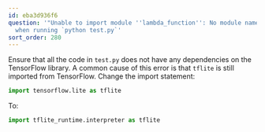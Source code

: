 ```yaml
---
id: eba3d936f6
question: '"Unable to import module ''lambda_function'': No module named ''tensorflow''"
  when running `python test.py`'
sort_order: 280
---
```


Ensure that all the code in `test.py` does not have any dependencies on the TensorFlow library. A common cause of this error is that `tflite` is still imported from TensorFlow. Change the import statement:

```python
import tensorflow.lite as tflite
```

To:

```python
import tflite_runtime.interpreter as tflite
```